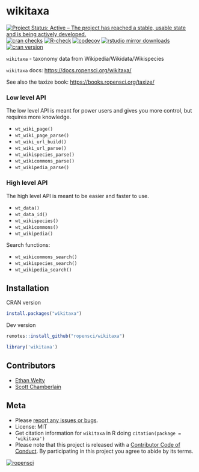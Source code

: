 wikitaxa
========



[![Project Status: Active – The project has reached a stable, usable state and is being actively developed.](https://www.repostatus.org/badges/latest/active.svg)](https://www.repostatus.org/#active)
[![cran checks](https://badges.cranchecks.info/worst/wikitaxa.svg)](https://cloud.r-project.org/web/checks/check_results_wikitaxa.html)
[![R-check](https://github.com/ropensci/wikitaxa/workflows/R-check/badge.svg)](https://github.com/ropensci/wikitaxa/actions/)
[![codecov](https://codecov.io/gh/ropensci/wikitaxa/branch/master/graph/badge.svg)](https://codecov.io/gh/ropensci/wikitaxa)
[![rstudio mirror downloads](https://cranlogs.r-pkg.org/badges/wikitaxa)](https://github.com/metacran/cranlogs.app)
[![cran version](https://www.r-pkg.org/badges/version/wikitaxa)](https://cran.r-project.org/package=wikitaxa)

`wikitaxa` - taxonomy data from Wikipedia/Wikidata/Wikispecies

`wikitaxa` docs: https://docs.ropensci.org/wikitaxa/

See also the taxize book: https://books.ropensci.org/taxize/


### Low level API

The low level API is meant for power users and gives you more control,
but requires more knowledge.

* `wt_wiki_page()`
* `wt_wiki_page_parse()`
* `wt_wiki_url_build()`
* `wt_wiki_url_parse()`
* `wt_wikispecies_parse()`
* `wt_wikicommons_parse()`
* `wt_wikipedia_parse()`

### High level API

The high level API is meant to be easier and faster to use.

* `wt_data()`
* `wt_data_id()`
* `wt_wikispecies()`
* `wt_wikicommons()`
* `wt_wikipedia()`

Search functions:

* `wt_wikicommons_search()`
* `wt_wikispecies_search()`
* `wt_wikipedia_search()`

## Installation

CRAN version


```r
install.packages("wikitaxa")
```

Dev version


```r
remotes::install_github("ropensci/wikitaxa")
```


```r
library('wikitaxa')
```

## Contributors

* [Ethan Welty](https://github.com/ezwelty)
* [Scott Chamberlain](https://github.com/sckott)

## Meta

* Please [report any issues or bugs](https://github.com/ropensci/wikitaxa/issues).
* License: MIT
* Get citation information for `wikitaxa` in R doing `citation(package = 'wikitaxa')`
* Please note that this project is released with a [Contributor Code of Conduct][coc]. By participating in this project you agree to abide by its terms.

[![ropensci](https://ropensci.org/public_images/github_footer.png)](https://ropensci.org)

[coc]: https://github.com/ropensci/wikitaxa/blob/master/CODE_OF_CONDUCT.md
